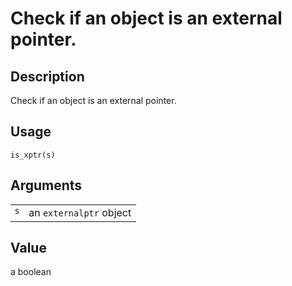 

# Check if an object is an external pointer.

## Description

Check if an object is an external pointer.

## Usage

<pre><code class='language-R'>is_xptr(s)
</code></pre>

## Arguments

<table role="presentation">
<tr>
<td style="white-space: nowrap; font-family: monospace; vertical-align: top">
<code id="s">s</code>
</td>
<td>
an <code>externalptr</code> object
</td>
</tr>
</table>

## Value

a boolean
